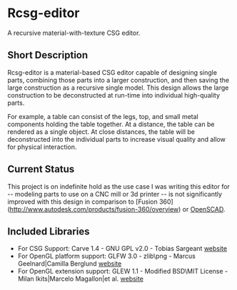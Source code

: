 Rcsg-editor
===========
A recursive material-with-texture CSG editor.

Short Description
-----------------
Rcsg-editor is a material-based CSG editor capable of designing single parts, combining those parts into a larger
construction, and then saving the large construction as a recursive single model. This design allows the large construction
to be deconstructed at run-time into individual high-quality parts.

For example, a table can consist of the legs, top, and small metal components holding the table together. At a distance, the 
table can be rendered as a single object. At close distances, the table will be deconstructed into the individual parts to 
increase visual quality and allow for physical interaction.

Current Status
--------------
This project is on indefinite hold as the use case I was writing this editor for -- modeling parts to use on a CNC mill or 3d printer -- 
is not significantly improved with this design in comparison to 
[Fusion 360] (http://www.autodesk.com/products/fusion-360/overview) or [OpenSCAD](http://www.openscad.org/).

Included Libraries
------------------

* For CSG Support: Carve 1.4 - GNU GPL v2.0 - Tobias Sargeant [website](https://code.google.com/p/carve/)
* For OpenGL platform support: GLFW 3.0 - zlib\png - Marcus Geelnard|Camilla Berglund [website](http://www.glfw.org/)
* For OpenGL extension support: GLEW 1.1 - Modified BSD\MIT License - Milan Ikits|Marcelo Magallon|et al. [website](http://glew.sourceforge.net/)
